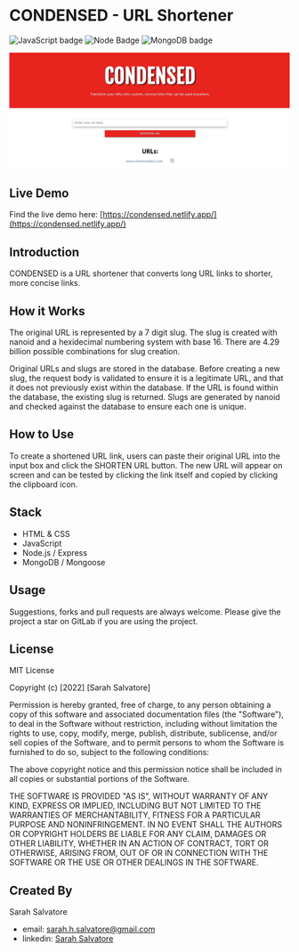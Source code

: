 # CONDENSED - URL Shortener

![JavaScript badge](https://img.shields.io/badge/build-JavaScript-yellow) ![Node Badge](https://img.shields.io/badge/build-Node.js-green) ![MongoDB badge](https://img.shields.io/badge/build-MongoDB-brightgreen)

![Site Screenshot](dist/public/images/readme_pic1.jpg)

## Live Demo

Find the live demo here: [https://condensed.netlify.app/](https://condensed.netlify.app/)

## Introduction

CONDENSED is a URL shortener that converts long URL links to shorter, more concise links.

## How it Works

The original URL is represented by a 7 digit slug. The slug is created with nanoid and a hexidecimal numbering system with base 16. There are 4.29 billion possible combinations for slug creation.

Original URLs and slugs are stored in the database. Before creating a new slug, the request body is validated to ensure it is a legitimate URL, and that it does not previously exist within the database. If the URL is found within the database, the existing slug is returned. Slugs are generated by nanoid and checked against the database to ensure each one is unique.

## How to Use

To create a shortened URL link, users can paste their original URL into the input box and click the SHORTEN URL button. The new URL will appear on screen and can be tested by clicking the link itself and copied by clicking the clipboard icon.

## Stack

- HTML & CSS
- JavaScript
- Node.js / Express
- MongoDB / Mongoose

## Usage

Suggestions, forks and pull requests are always welcome. Please give the project a star on GitLab if you are using the project.

## License

MIT License

Copyright (c) [2022] [Sarah Salvatore]

Permission is hereby granted, free of charge, to any person obtaining a copy
of this software and associated documentation files (the "Software"), to deal
in the Software without restriction, including without limitation the rights
to use, copy, modify, merge, publish, distribute, sublicense, and/or sell
copies of the Software, and to permit persons to whom the Software is
furnished to do so, subject to the following conditions:

The above copyright notice and this permission notice shall be included in all
copies or substantial portions of the Software.

THE SOFTWARE IS PROVIDED "AS IS", WITHOUT WARRANTY OF ANY KIND, EXPRESS OR
IMPLIED, INCLUDING BUT NOT LIMITED TO THE WARRANTIES OF MERCHANTABILITY,
FITNESS FOR A PARTICULAR PURPOSE AND NONINFRINGEMENT. IN NO EVENT SHALL THE
AUTHORS OR COPYRIGHT HOLDERS BE LIABLE FOR ANY CLAIM, DAMAGES OR OTHER
LIABILITY, WHETHER IN AN ACTION OF CONTRACT, TORT OR OTHERWISE, ARISING FROM,
OUT OF OR IN CONNECTION WITH THE SOFTWARE OR THE USE OR OTHER DEALINGS IN THE
SOFTWARE.

## Created By

Sarah Salvatore

- email: sarah.h.salvatore@gmail.com
- linkedin: [Sarah Salvatore](https://www.linkedin.com/in/sarah-salvatore-full-stack-developer/)
